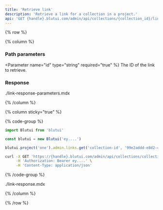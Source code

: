 ```yaml
---
title: 'Retrieve link'
description: 'Retrieve a link for a collection in a project.'
api: 'GET {handle}.blutui.com/admin/api/collections/{collection_id}/links/{id}'
---
```


{% row %}

{% column %}
### Path parameters

<Parameter name="id" type="string" required="true" %}
The ID of the link to retrieve.
</Parameter>

### Response

<include>./link-response-parameters.mdx</include>

{% /column %}

{% column sticky="true" %}

{% code-group %}

```ts {% process=false filename="Node.js" %}
import Blutui from 'blutui'

const blutui = new Blutui('ey....')

blutui.project('one').admin.links.get('collection-id', '99e2addd-e8d2-45c3-8184-fbcae8a6cf29')
```

```bash {% process=false filename="cURL" %}
curl -X GET 'https://{handle}.blutui.com/admin/api/collections/collections-id/links/99e2addd-e8d2-45c3-8184-fbcae8a6cf29' \
     -H 'Authorization: Bearer ey....' \
     -H 'Content-Type: application/json'
```

{% /code-group %}

<include>./link-response.mdx</include>

{% /column %}

{% /row %}
